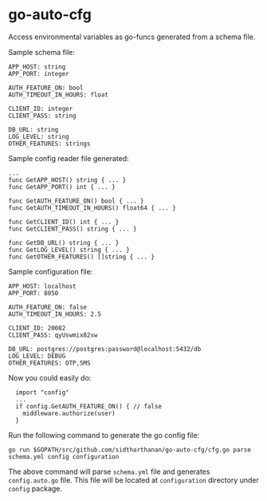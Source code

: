 # go-auto-cfg
Access environmental variables as go-funcs generated from a schema file.

Sample schema file:
```
APP_HOST: string
APP_PORT: integer

AUTH_FEATURE_ON: bool
AUTH_TIMEOUT_IN_HOURS: float

CLIENT_ID: integer
CLIENT_PASS: string

DB_URL: string
LOG_LEVEL: string
OTHER_FEATURES: strings
```

Sample config reader file generated:
```
...
func GetAPP_HOST() string { ... }
func GetAPP_PORT() int { ... }

func GetAUTH_FEATURE_ON() bool { ... }
func GetAUTH_TIMEOUT_IN_HOURS() float64 { ... }

func GetCLIENT_ID() int { ... }
func GetCLIENT_PASS() string { ... }

func GetDB_URL() string { ... }
func GetLOG_LEVEL() string { ... }
func GetOTHER_FEATURES() []string { ... }
```

Sample configuration file:
```
APP_HOST: localhost
APP_PORT: 8050

AUTH_FEATURE_ON: false
AUTH_TIMEOUT_IN_HOURS: 2.5

CLIENT_ID: 20082
CLIENT_PASS: qyUswmix82sw

DB_URL: postgres://postgres:password@localhost:5432/db
LOG_LEVEL: DEBUG
OTHER_FEATURES: OTP,SMS
```

Now you could easily do:
```
  import "config"
  ...
  if config.GetAUTH_FEATURE_ON() { // false
    middleware.authorize(user)
  }
```

Run the following command to generate the go config file:

    go run $GOPATH/src/github.com/sidtharthanan/go-auto-cfg/cfg.go parse schema.yml config configuration
    
The above command will parse `schema.yml` file and generates `config.auto.go` file.
This file will be located at `configuration` directory under `config` package.
